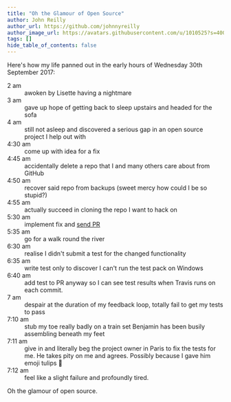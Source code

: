 ```yaml
---
title: "Oh the Glamour of Open Source"
author: John Reilly
author_url: https://github.com/johnnyreilly
author_image_url: https://avatars.githubusercontent.com/u/1010525?s=400&u=294033082cfecf8ad1645b4290e362583b33094a&v=4
tags: []
hide_table_of_contents: false
---
```

Here's how my life panned out in the early hours of Wednesday 30th September 2017:

 <dl><dt>2 am</dt><dd>awoken by Lisette having a nightmare</dd><dt>3 am</dt><dd>gave up hope of getting back to sleep upstairs and headed for the sofa</dd><dt>4 am</dt><dd>still not asleep and discovered a serious gap in an open source project I help out with</dd><dt>4:30 am</dt><dd> come up with idea for a fix</dd><dt>4:45 am</dt><dd> accidentally delete a repo that I and many others care about from GitHub</dd><dt>4:50 am</dt><dd> recover said repo from backups (sweet mercy how could I be so stupid?)</dd><dt>4:55 am</dt><dd> actually succeed in cloning the repo I want to hack on </dd><dt>5:30 am</dt><dd> implement fix and <a href="https://github.com/Realytics/fork-ts-checker-webpack-plugin/pull/43">send PR</a></dd><dt>5:35 am</dt><dd> go for a walk round the river</dd><dt>6:30 am</dt><dd> realise I didn't submit a test for the changed functionality</dd><dt>6:35 am</dt><dd> write test only to discover I can't run the test pack on Windows</dd><dt>6:40 am</dt><dd> add test to PR anyway so I can see test results when Travis runs on each commit.</dd><dt>7 am</dt><dd>despair at the duration of my feedback loop, totally fail to get my tests to pass</dd><dt>7:10 am</dt><dd> stub my toe really badly on a train set Benjamin has been busily assembling beneath my feet</dd><dt>7:11 am</dt><dd> give in and literally beg the project owner in Paris to fix the tests for me. He takes pity on me and agrees. Possibly because I gave him emoji tulips 🌷</dd><dt>7:12 am</dt><dd> feel like a slight failure and profoundly tired.</dd></dl>

Oh the glamour of open source.


